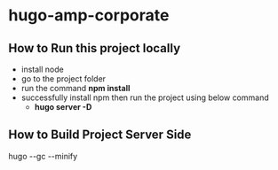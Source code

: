 # hugo-amp-corporate
## How to Run this project locally
- install node
- go to the project folder
- run the command **npm install** 
- successfully install npm then run the project using below command
    - **hugo server -D**

## How to Build Project Server Side
hugo --gc --minify